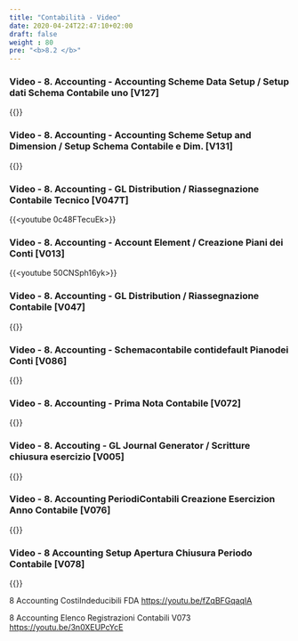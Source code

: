 ```yaml
---
title: "Contabilità - Video"
date: 2020-04-24T22:47:10+02:00
draft: false
weight : 80
pre: "<b>8.2 </b>"
---
```


### Video - 8. Accounting -  Accounting Scheme Data Setup / Setup dati Schema Contabile uno [V127]
{{<youtube GqPoHJG18bU>}}

### Video - 8. Accounting - Accounting Scheme Setup and Dimension / Setup Schema Contabile e Dim.  [V131]
{{<youtube tpNs4_2X6Tc>}}

### Video - 8. Accounting - GL Distribution / Riassegnazione Contabile Tecnico [V047T]
{{<youtube 0c48FTecuEk>}}

### Video - 8. Accounting - Account Element / Creazione Piani dei Conti [V013]
{{<youtube 50CNSph16yk>}}

### Video - 8. Accounting - GL Distribution / Riassegnazione Contabile [V047]
{{<youtube CIKvRf5q0q4>}}

### Video - 8. Accounting - Schemacontabile contidefault Pianodei Conti [V086]
{{<youtube r7EQEmzV70k>}}

### Video - 8. Accounting  - Prima Nota Contabile [V072]
{{<youtube XrFAt6dNRjY>}}

### Video - 8. Accouting - GL Journal Generator / Scritture chiusura esercizio [V005]
{{<youtube U7tmVOvHwsM>}}

### Video - 8. Accounting PeriodiContabili Creazione Esercizion Anno Contabile [V076]
{{<youtube Y9cOwD-bemU>}}

### Video - 8 Accounting Setup Apertura Chiusura Periodo Contabile [V078]
{{<youtube VC7__X7mdPY>}}








8 Accounting CostiIndeducibili FDA https://youtu.be/fZqBFGqaqIA



8 Accounting Elenco Registrazioni Contabili V073 https://youtu.be/3n0XEUPcYcE
